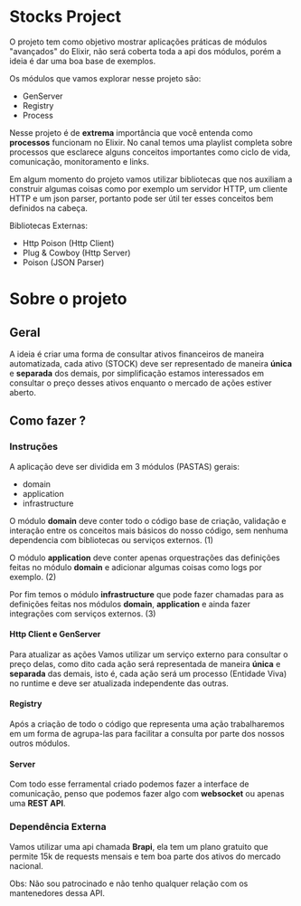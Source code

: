 # Stocks Project

O projeto tem como objetivo mostrar aplicações práticas de módulos "avançados" do Elixir, não será coberta toda a api dos módulos, porém a ideia é dar uma boa base de exemplos.

Os módulos que vamos explorar nesse projeto são:

- GenServer
- Registry
- Process

Nesse projeto é de **extrema** importância que você entenda como **processos** funcionam no Elixir. No canal temos uma playlist completa sobre processos que esclarece alguns conceitos importantes como ciclo de vida, comunicação, monitoramento e links.

Em algum momento do projeto vamos utilizar bibliotecas que nos auxiliam a construir algumas coisas como por exemplo um servidor HTTP, um cliente HTTP e um json parser, portanto pode ser útil ter esses conceitos bem definidos na cabeça.

Bibliotecas Externas:

- Http Poison (Http Client)
- Plug & Cowboy (Http Server)
- Poison (JSON Parser)

# Sobre o projeto

## Geral
A ideia é criar uma forma de consultar ativos financeiros de maneira automatizada, cada ativo (STOCK) deve ser representado de maneira **única** e **separada** dos demais, por simplificação estamos interessados em consultar o preço desses ativos enquanto o mercado de ações estiver aberto.

## Como fazer ?

### Instruções
A aplicação deve ser dividida em 3 módulos (PASTAS) gerais:

- domain
- application
- infrastructure

O módulo **domain** deve conter todo o código base de criação, validação e interação entre os conceitos mais básicos do nosso código, sem nenhuma dependencia com bibliotecas ou serviços externos. (1)

O módulo **application** deve conter apenas orquestrações das definições feitas no módulo **domain** e adicionar algumas coisas como logs por exemplo. (2)

Por fim temos o módulo **infrastructure** que pode fazer chamadas para as definições feitas nos módulos **domain**, **application** e ainda fazer integrações com serviços externos. (3)

#### **Http Client** e **GenServer**
Para atualizar as ações Vamos utilizar um serviço externo para consultar o preço delas, como dito cada ação será representada de maneira **única** e **separada** das demais, isto é, cada ação será um processo (Entidade Viva) no runtime e deve ser atualizada independente das outras. 

#### **Registry**
Após a criação de todo o código que representa uma ação trabalharemos em um forma de agrupa-las para facilitar a consulta por parte dos nossos outros módulos. 

#### **Server**
Com todo esse ferramental criado podemos fazer a interface de comunicação, penso que podemos fazer algo com **websocket** ou apenas uma **REST API**. 

### Dependência Externa
Vamos utilizar uma api chamada **Brapi**, ela tem um plano gratuito que permite 15k de requests mensais e tem boa parte dos ativos do mercado nacional.

Obs: Não sou patrocinado e não tenho qualquer relação com os mantenedores dessa API.